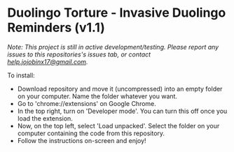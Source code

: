 # Duolingo Torture - Invasive Duolingo Reminders (v1.1)

_Note: This project is still in active development/testing. Please report any issues to this repositories's issues tab, or contact help.jojobinx17@gmail.com._

To install:

- Download repository and move it (uncompressed) into an empty folder on your computer. Name the folder whatever you want.
- Go to 'chrome://extensions' on Google Chrome.
- In the top right, turn on 'Developer mode'. You can turn this off once you load the extension.
- Now, on the top left, select 'Load unpacked'. Select the folder on your computer containing the code from this repository.
- Follow the instructions on-screen and enjoy!
